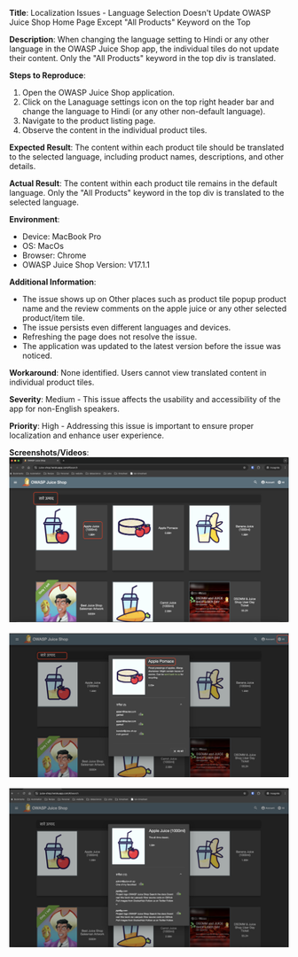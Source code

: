 **Title**: Localization Issues - Language Selection Doesn't Update OWASP Juice Shop Home Page Except "All Products" Keyword on the Top

**Description**: When changing the language setting to Hindi or any other language in the OWASP Juice Shop app, the individual tiles do not update their content. Only the "All Products" keyword in the top div is translated.

**Steps to Reproduce**:
1. Open the OWASP Juice Shop application.
2. Click on the Lanaguage settings icon on the top right header bar and change the language to Hindi (or any other non-default language).
3. Navigate to the product listing page.
4. Observe the content in the individual product tiles.

**Expected Result**: The content within each product tile should be translated to the selected language, including product names, descriptions, and other details.

**Actual Result**: The content within each product tile remains in the default language. Only the "All Products" keyword in the top div is translated to the selected language.

**Environment**:
- Device: MacBook Pro 
- OS: MacOs
- Browser: Chrome
- OWASP Juice Shop Version: V17.1.1

**Additional Information**:
- The issue shows up on Other places such as product tile popup product name and the review comments on the apple juice or any other selected product/item tile. 
- The issue persists even different languages and devices.
- Refreshing the page does not resolve the issue.
- The application was updated to the latest version before the issue was noticed.

**Workaround**: None identified. Users cannot view translated content in individual product tiles.

**Severity**: Medium - This issue affects the usability and accessibility of the app for non-English speakers.

**Priority**: High - Addressing this issue is important to ensure proper localization and enhance user experience.

**Screenshots/Videos**: 
![2.1.localization-issue](./images/2.1.localization-issue.png)<br /><br />
![2.2.localization-issue](./images/2.2.localization-issue.png)<br /><br />
![2.3.localization-issue](./images/2.3.localization-issue.png)<br /><br />